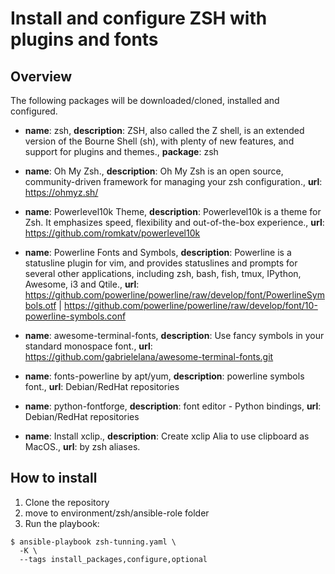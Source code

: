 # Install and configure ZSH with plugins and fonts

## Overview

The following packages will be downloaded/cloned, installed and configured.

* **name**: zsh, **description**: ZSH, also called the Z shell, is an extended version of the Bourne Shell (sh), with plenty of new features, and support for plugins and themes., **package**: zsh

- **name**: Oh My Zsh., **description**: Oh My Zsh is an open source, community-driven framework for managing your zsh configuration., **url**: https://ohmyz.sh/

- **name**: Powerlevel10k Theme, **description**: Powerlevel10k is a theme for Zsh. It emphasizes speed, flexibility and out-of-the-box experience., **url**: https://github.com/romkatv/powerlevel10k

- **name**: Powerline Fonts and Symbols, **description**: Powerline is a statusline plugin for vim, and provides statuslines and prompts for several other applications, including zsh, bash, fish, tmux, IPython, Awesome, i3 and Qtile., **url**: https://github.com/powerline/powerline/raw/develop/font/PowerlineSymbols.otf | https://github.com/powerline/powerline/raw/develop/font/10-powerline-symbols.conf

- **name**: awesome-terminal-fonts, **description**: Use fancy symbols in your standard monospace font., **url**: https://github.com/gabrielelana/awesome-terminal-fonts.git

- **name**: fonts-powerline by apt/yum, **description**: powerline symbols font., **url**: Debian/RedHat repositories

- **name**: python-fontforge, **description**: font editor - Python bindings, **url**: Debian/RedHat repositories

- **name**: Install xclip., **description**: Create xclip Alia to use clipboard as MacOS., **url**: by zsh aliases.

## How to install

1. Clone the repository
2. move to environment/zsh/ansible-role folder
3. Run the playbook:
```
$ ansible-playbook zsh-tunning.yaml \
  -K \
  --tags install_packages,configure,optional
```
